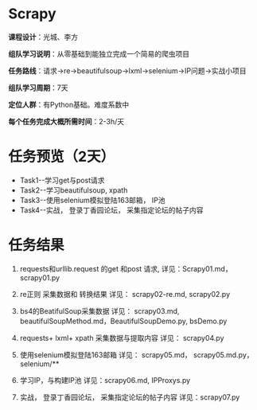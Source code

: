 # Scrapy
**课程设计**：光城、李方

**组队学习说明**：从零基础到能独立完成一个简易的爬虫项目

**任务路线**：请求→re→beautifulsoup→lxml→selenium→IP问题→实战小项目

**组队学习周期**：7天

**定位人群**：有Python基础。难度系数中

**每个任务完成大概所需时间**：2-3h/天

# 任务预览（2天）
-   Task1--学习get与post请求
-   Task2--学习beautifulsoup, xpath
-   Task3--使用selenium模拟登陆163邮箱， IP池
-   Task4--实战， 登录丁香园论坛， 采集指定论坛的帖子内容

# 任务结果

1. requests和urllib.request 的get 和post 请求, 
详见：Scrapy01.md， scrapy01.py

2. re正则 采集数据和 转换结果
详见： scrapy02-re.md,  scrapy02.py

3. bs4的BeatifulSoup采集数据
详见： scrapy03.md,  beautifulSoupMethod.md，BeautifulSoupDemo.py,  bsDemo.py

4. requests+ lxml+ xpath 采集数据与提取内容
详见： scrapy04.py 

5. 使用selenium模拟登陆163邮箱
详见： scrapy05.md，   scrapy05.md.py，  selenium/**

6. 学习IP，与构建IP池
详见：scrapy06.md,  IPProxys.py

7. 实战， 登录丁香园论坛， 采集指定论坛的帖子内容
详见：scrapy07.py

